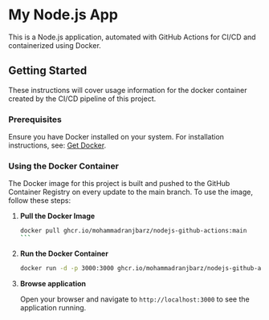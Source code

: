 # My Node.js App

This is a Node.js application, automated with GitHub Actions for CI/CD and containerized using Docker.

## Getting Started

These instructions will cover usage information for the docker container created by the CI/CD pipeline of this project.

### Prerequisites

Ensure you have Docker installed on your system. For installation instructions, see: [Get Docker](https://docs.docker.com/get-docker/).

### Using the Docker Container

The Docker image for this project is built and pushed to the GitHub Container Registry on every update to the main branch. To use the image, follow these steps:

1. **Pull the Docker Image**

   ```bash
   docker pull ghcr.io/mohammadranjbarz/nodejs-github-actions:main
   ‍‍‍```

2. **Run the Docker Container**

   ```bash
   docker run -d -p 3000:3000 ghcr.io/mohammadranjbarz/nodejs-github-actions:main
   ```

3. **Browse application**

   Open your browser and navigate to `http://localhost:3000` to see the application running.

